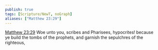 ```yaml
---
publish: true
tags: [Scripture/NewT, noGraph]
aliases: ["Matthew 23:29"]
---
```

[Matthew 23:29](https://churchofjesuschrist.org/study/scriptures/nt/matt/23?lang=eng&id=p29#p29) Woe unto you, scribes and Pharisees, hypocrites! because ye build the tombs of the prophets, and garnish the sepulchres of the righteous,
